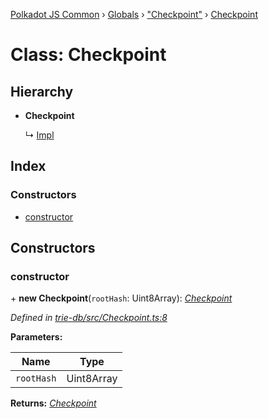 [Polkadot JS Common](../README.md) › [Globals](../globals.md) › ["Checkpoint"](../modules/_checkpoint_.md) › [Checkpoint](_checkpoint_.checkpoint.md)

# Class: Checkpoint

## Hierarchy

* **Checkpoint**

  ↳ [Impl](_impl_.impl.md)

## Index

### Constructors

* [constructor](_checkpoint_.checkpoint.md#constructor)

## Constructors

###  constructor

\+ **new Checkpoint**(`rootHash`: Uint8Array): *[Checkpoint](_checkpoint_.checkpoint.md)*

*Defined in [trie-db/src/Checkpoint.ts:8](https://github.com/polkadot-js/common/blob/4e4ff5de/packages/trie-db/src/Checkpoint.ts#L8)*

**Parameters:**

Name | Type |
------ | ------ |
`rootHash` | Uint8Array |

**Returns:** *[Checkpoint](_checkpoint_.checkpoint.md)*
